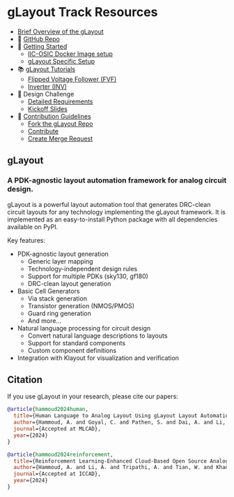 # gLayout Track Resources

- [Brief Overview of the gLayout](./files/gLayout_Overview.pdf)
- 🤖 [GitHub Repo](https://github.com/ReaLLMASIC/gLayout)
- :eyes: [Getting Started](https://docs.google.com/document/d/e/2PACX-1vT1jADYn6HAjlp1b3KB7T0nAkxzmT5GXo7NzFjxZ47M9s9H3oyHdoU39wxUscF8DtTNeQ3Egeo_1e1s/pub)
  - [IIC-OSIC Docker Image setup](../IIC-OSIC-TOOLS/README.md)
  - [gLayout Specific Setup](./files/gLayout_Install.md)
- :books: [gLayout Tutorials](https://github.com/ReaLLMASIC/gLayout/tree/main/tutorial)
  - [Flipped Voltage Follower (FVF)](https://github.com/ReaLLMASIC/gLayout/blob/main/tutorial/glayout_tutorial_FVF_part1.ipynb)
  - [Inverter (INV)](https://github.com/ReaLLMASIC/gLayout/blob/main/tutorial/glayout_tutorial_INV_part1.ipynb)
- :pushpin: Design Challenge
  - [Detailed Requirements](./Challenge.md)
  - [Kickoff Slides](https://docs.google.com/presentation/d/11iUuCnZQZhC-76pMEIqsWOjoYRWxP6tA/edit?slide=id.g369dd00d293_0_563#slide=id.g369dd00d293_0_563)
- 🦾 [Contribution Guidelines](https://docs.google.com/presentation/d/e/2PACX-1vRYHpcxItcbHfINOcBYVJ0q8JRr79yXTh8uxrhY4bHtAs3voaiZQN49snRvW8E6vg/pub?slide=id.g36c8198f0d5_0_37)
  - [Fork the gLayout Repo]() 
  - [Contribute]()
  - [Create Merge Request]()

## gLayout

### A PDK-agnostic layout automation framework for analog circuit design.

gLayout is a powerful layout automation tool that generates DRC-clean circuit layouts for any technology implementing the gLayout framework. It is implemented as an easy-to-install Python package with all dependencies available on PyPI.

Key features:

- PDK-agnostic layout generation
  - Generic layer mapping
  - Technology-independent design rules
  - Support for multiple PDKs (sky130, gf180)
  - DRC-clean layout generation
- Basic Cell Generators
  - Via stack generation
  - Transistor generation (NMOS/PMOS)
  - Guard ring generation
  - And more...
- Natural language processing for circuit design
  - Convert natural language descriptions to layouts
  - Support for standard components
  - Custom component definitions
- Integration with Klayout for visualization and verification

## Citation

If you use gLayout in your research, please cite our papers:

```bibtex
@article{hammoud2024human,
  title={Human Language to Analog Layout Using gLayout Layout Automation Framework},
  author={Hammoud, A. and Goyal, C. and Pathen, S. and Dai, A. and Li, A. and Kielian, G. and Saligane, M.},
  journal={Accepted at MLCAD},
  year={2024}
}

@article{hammoud2024reinforcement,
  title={Reinforcement Learning-Enhanced Cloud-Based Open Source Analog Circuit Generator for Standard and Cryogenic Temperatures in 130-nm and 180-nm OpenPDKs},
  author={Hammoud, A. and Li, A. and Tripathi, A. and Tian, W. and Khandeparkar, H. and Wans, R. and Kielian, G. and Murmann, B. and Sylvester, D. and Saligane, M.},
  journal={Accepted at ICCAD},
  year={2024}
}
```
